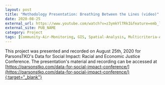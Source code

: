 ```yaml
---
layout: post
title: "Methodology Presentation: Breathing Between the Lines (video)"
date: 2020-08-25
external_url: https://www.youtube.com/watch?v=z3ymkYlTRkI&feature=emb_logo
external_site: PUB_NAME
category: Project
tags: [Community-Air-Monitoring, GIS, Spatial-Analysis, Multicriteria-Analysis, Redlining, Environmental-Justice]
---
```

This project was presented and recorded on August 25th, 2020 for ParsonsTKO's Data for Social Impact: Racial and Economic Justice Conference. The presentation's material and recording can be accessed at [https://parsonstko.com/data-for-social-impact-conference/](https://parsonstko.com/data-for-social-impact-conference/){:target="_blank"}
